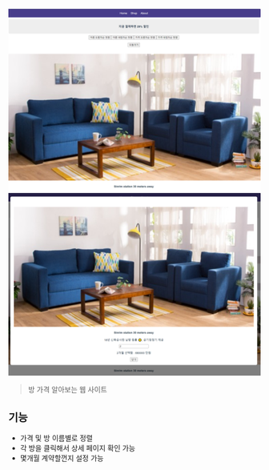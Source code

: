 ![](/src/assets/1.png)
![](/src/assets/2.png)
> 방 가격 알아보는 웹 사이트

## 기능
- 가격 및 방 이름별로 정렬
- 각 방을 클릭해서 상세 페이지 확인 가능
- 몇개월 계약할껀지 설정 가능
